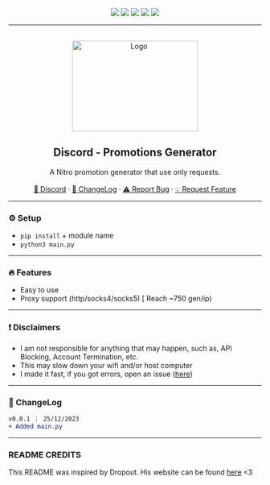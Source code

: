 <div id="top"></div>
<p align="center">
  <img src="https://img.shields.io/github/contributors/yuxwtf/Discord-Promotion-Gen.svg?style=for-the-badge"/>
  <img src="https://img.shields.io/github/forks/yuxwtf/Discord-Promotion-Gen.svg?style=for-the-badge"/>
  <img src="https://img.shields.io/github/stars/yuxwtf/Discord-Promotion-Gen.svg?style=for-the-badge"/>
  <img src="https://img.shields.io/github/issues/yuxwtf/Discord-Promotion-Gen.svg?style=for-the-badge"/>
  <img src="https://img.shields.io/github/license/yuxwtf/Discord-Promotion-Gen.svg?style=for-the-badge"/>
</p>
  
---------------------------------------

<br/>
<div align="center">
  <a href="https://github.com/yuxwtf/Discord-Promotion-Gen">
    <img src="https://www.digiseller.ru/preview/934512/p1_3069535_3c016f00.jpg" alt="Logo" width="250" height="180">
  </a>
  
  <h2 align="center">Discord - Promotions Generator</h3>

  <p align="center">
    A Nitro promotion generator that use only requests.
    <br />
    <br />
    <a href="https://discord.gg">🌌 Discord</a>
    ·
    <a href="https://github.com/yuxwtf/Discord-Promotion-Gen/#-changelog">📜 ChangeLog</a>
    ·
    <a href="https://github.com/yuxwtf/Discord-Promotion-Gen/issues">⚠️ Report Bug</a>
    ·
    <a href="https://github.com/yuxwtf/Discord-Promotion-Gen/issues">💡 Request Feature</a>
  </p>
</div>

---------------------------------------

### ⚙️ Setup
+ `pip install` + module name
+ `python3 main.py`

---------------------------------------

### 🔥 Features
* Easy to use
* Proxy support (http/socks4/socks5) [ Reach ~750 gen/ip)

---------------------------------------

### ❗ Disclaimers
- I am not responsible for anything that may happen, such as, API Blocking, Account Termination, etc.
- This may slow down your wifi and/or host computer
- I made it fast, if you got errors, open an issue ([here](https://github.com/yuxwtf/Discord-Promotion-Gen/issues/new/choose))

---------------------------------------

### 📜 ChangeLog

```diff
v0.0.1 ⋮ 25/12/2023
+ Added main.py
```

---------------------------------------

### README CREDITS
This README was inspired by Dropout. His website can be found [here](https://dropout.black/) <3
